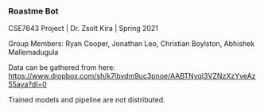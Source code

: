 ### Roastme Bot

CSE7643 Project | Dr. Zsolt Kira | Spring 2021 

Group Members: Ryan Cooper, Jonathan Leo, Christian Boylston, Abhishek Mallemadugula

Data can be gathered from here: https://www.dropbox.com/sh/k7lbvdm9uc3pnoe/AABTNyql3VZNzXzYveAz55aya?dl=0

Trained models and pipeline are not distributed.